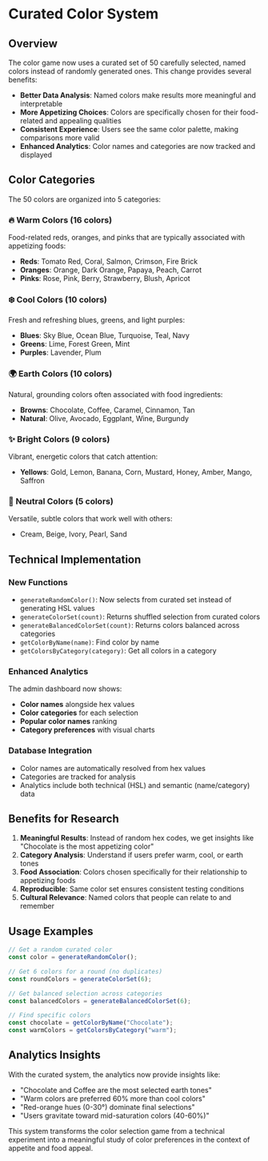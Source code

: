 # Curated Color System

## Overview

The color game now uses a curated set of 50 carefully selected, named colors instead of randomly generated ones. This change provides several benefits:

- **Better Data Analysis**: Named colors make results more meaningful and interpretable
- **More Appetizing Choices**: Colors are specifically chosen for their food-related and appealing qualities
- **Consistent Experience**: Users see the same color palette, making comparisons more valid
- **Enhanced Analytics**: Color names and categories are now tracked and displayed

## Color Categories

The 50 colors are organized into 5 categories:

### 🔥 Warm Colors (16 colors)

Food-related reds, oranges, and pinks that are typically associated with appetizing foods:

- **Reds**: Tomato Red, Coral, Salmon, Crimson, Fire Brick
- **Oranges**: Orange, Dark Orange, Papaya, Peach, Carrot
- **Pinks**: Rose, Pink, Berry, Strawberry, Blush, Apricot

### ❄️ Cool Colors (10 colors)

Fresh and refreshing blues, greens, and light purples:

- **Blues**: Sky Blue, Ocean Blue, Turquoise, Teal, Navy
- **Greens**: Lime, Forest Green, Mint
- **Purples**: Lavender, Plum

### 🌍 Earth Colors (10 colors)

Natural, grounding colors often associated with food ingredients:

- **Browns**: Chocolate, Coffee, Caramel, Cinnamon, Tan
- **Natural**: Olive, Avocado, Eggplant, Wine, Burgundy

### ✨ Bright Colors (9 colors)

Vibrant, energetic colors that catch attention:

- **Yellows**: Gold, Lemon, Banana, Corn, Mustard, Honey, Amber, Mango, Saffron

### 🤍 Neutral Colors (5 colors)

Versatile, subtle colors that work well with others:

- Cream, Beige, Ivory, Pearl, Sand

## Technical Implementation

### New Functions

- `generateRandomColor()`: Now selects from curated set instead of generating HSL values
- `generateColorSet(count)`: Returns shuffled selection from curated colors
- `generateBalancedColorSet(count)`: Returns colors balanced across categories
- `getColorByName(name)`: Find color by name
- `getColorsByCategory(category)`: Get all colors in a category

### Enhanced Analytics

The admin dashboard now shows:

- **Color names** alongside hex values
- **Color categories** for each selection
- **Popular color names** ranking
- **Category preferences** with visual charts

### Database Integration

- Color names are automatically resolved from hex values
- Categories are tracked for analysis
- Analytics include both technical (HSL) and semantic (name/category) data

## Benefits for Research

1. **Meaningful Results**: Instead of random hex codes, we get insights like "Chocolate is the most appetizing color"
2. **Category Analysis**: Understand if users prefer warm, cool, or earth tones
3. **Food Association**: Colors chosen specifically for their relationship to appetizing foods
4. **Reproducible**: Same color set ensures consistent testing conditions
5. **Cultural Relevance**: Named colors that people can relate to and remember

## Usage Examples

```typescript
// Get a random curated color
const color = generateRandomColor();

// Get 6 colors for a round (no duplicates)
const roundColors = generateColorSet(6);

// Get balanced selection across categories
const balancedColors = generateBalancedColorSet(6);

// Find specific colors
const chocolate = getColorByName("Chocolate");
const warmColors = getColorsByCategory("warm");
```

## Analytics Insights

With the curated system, the analytics now provide insights like:

- "Chocolate and Coffee are the most selected earth tones"
- "Warm colors are preferred 60% more than cool colors"
- "Red-orange hues (0-30°) dominate final selections"
- "Users gravitate toward mid-saturation colors (40-60%)"

This system transforms the color selection game from a technical experiment into a meaningful study of color preferences in the context of appetite and food appeal.
